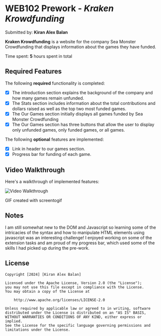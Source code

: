 # WEB102 Prework - *Kraken Krowdfunding*

Submitted by: **Kiran Alex Balan**

**Kraken Krowdfunding** is a website for the company Sea Monster Crowdfunding that displays information about the games they have funded.

Time spent: **5** hours spent in total

## Required Features

The following **required** functionality is completed:

* [x] The introduction section explains the background of the company and how many games remain unfunded.
* [x] The Stats section includes information about the total contributions and dollars raised as well as the top two most funded games.
* [x] The Our Games section initially displays all games funded by Sea Monster Crowdfunding
* [x] The Our Games section has three buttons that allow the user to display only unfunded games, only funded games, or all games.

The following **optional** features are implemented:

* [x] Link in header to our games section.
* [x] Progress bar for funding of each game.

## Video Walkthrough

Here's a walkthrough of implemented features:

<img src='assets\SeaMonsterCrowdfunding.gif' title='Video Walkthrough' width='' alt='Video Walkthrough' />

<!-- Replace this with whatever GIF tool you used! -->
GIF created with screentogif  
<!-- Recommended tools:
[Kap](https://getkap.co/) for macOS
[ScreenToGif](https://www.screentogif.com/) for Windows
[peek](https://github.com/phw/peek) for Linux. -->

## Notes

I am still somewhat new to the DOM and Javascript so learning some of the intricacies of the syntax and how to manipulate HTML elements using javascript was an interesting challenge! I enjoyed working on some of the extension tasks and am proud of my progress bar, which used some of the skills I had picked up during the pre-work. 

## License

    Copyright [2024] [Kiran Alex Balan]

    Licensed under the Apache License, Version 2.0 (the "License");
    you may not use this file except in compliance with the License.
    You may obtain a copy of the License at

        http://www.apache.org/licenses/LICENSE-2.0

    Unless required by applicable law or agreed to in writing, software
    distributed under the License is distributed on an "AS IS" BASIS,
    WITHOUT WARRANTIES OR CONDITIONS OF ANY KIND, either express or implied.
    See the License for the specific language governing permissions and
    limitations under the License.
